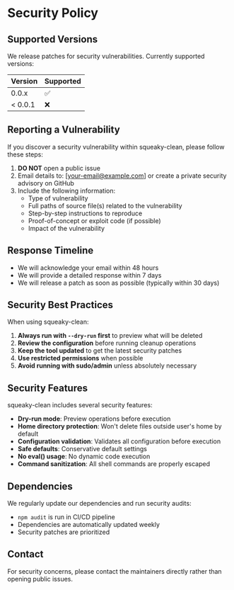 # Security Policy

## Supported Versions

We release patches for security vulnerabilities. Currently supported versions:

| Version | Supported          |
| ------- | ------------------ |
| 0.0.x   | :white_check_mark: |
| < 0.0.1 | :x:                |

## Reporting a Vulnerability

If you discover a security vulnerability within squeaky-clean, please follow these steps:

1. **DO NOT** open a public issue
2. Email details to: [your-email@example.com] or create a private security advisory on GitHub
3. Include the following information:
   - Type of vulnerability
   - Full paths of source file(s) related to the vulnerability
   - Step-by-step instructions to reproduce
   - Proof-of-concept or exploit code (if possible)
   - Impact of the vulnerability

## Response Timeline

- We will acknowledge your email within 48 hours
- We will provide a detailed response within 7 days
- We will release a patch as soon as possible (typically within 30 days)

## Security Best Practices

When using squeaky-clean:

1. **Always run with `--dry-run` first** to preview what will be deleted
2. **Review the configuration** before running cleanup operations
3. **Keep the tool updated** to get the latest security patches
4. **Use restricted permissions** when possible
5. **Avoid running with sudo/admin** unless absolutely necessary

## Security Features

squeaky-clean includes several security features:

- **Dry-run mode**: Preview operations before execution
- **Home directory protection**: Won't delete files outside user's home by default
- **Configuration validation**: Validates all configuration before execution
- **Safe defaults**: Conservative default settings
- **No eval() usage**: No dynamic code execution
- **Command sanitization**: All shell commands are properly escaped

## Dependencies

We regularly update our dependencies and run security audits:

- `npm audit` is run in CI/CD pipeline
- Dependencies are automatically updated weekly
- Security patches are prioritized

## Contact

For security concerns, please contact the maintainers directly rather than opening public issues.